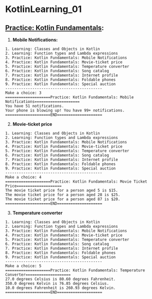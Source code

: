 # KotlinLearning_01


## [Practice: Kotlin Fundamentals](https://developer.android.com/codelabs/basic-android-kotlin-compose-kotlin-fundamentals-practice-problems?continue=https%3A%2F%2Fdeveloper.android.com%2Fcourses%2Fpathways%2Fandroid-basics-compose-unit-2-pathway-1%23codelab-https%3A%2F%2Fdeveloper.android.com%2Fcodelabs%2Fbasic-android-kotlin-compose-kotlin-fundamentals-practice-problems):

1. **Mobile Notifications:** 

```
1. Learning: Classes and Objects in Kotlin
2. Learning: Function types and Lambda expressions
3. Practice: Kotlin Fundamentals: Mobile Notifications
4. Practice: Kotlin Fundamentals: Movie-ticket price
5. Practice: Kotlin Fundamentals: Temperature converter
6. Practice: Kotlin Fundamentals: Song catalog
7. Practice: Kotlin Fundamentals: Internet profile
8. Practice: Kotlin Fundamentals: Foldable phones
9. Practice: Kotlin Fundamentals: Special auction
-------------------------------------------
Make a choice: 3
====================Practice: Kotlin Fundamentals: Mobile Notifications====================
You have 51 notifications.
Your phone is blowing up! You have 99+ notifications.
====================END====================
```

2. **Movie-ticket price**

```
1. Learning: Classes and Objects in Kotlin
2. Learning: Function types and Lambda expressions
3. Practice: Kotlin Fundamentals: Mobile Notifications
4. Practice: Kotlin Fundamentals: Movie-ticket price
5. Practice: Kotlin Fundamentals: Temperature converter
6. Practice: Kotlin Fundamentals: Song catalog
7. Practice: Kotlin Fundamentals: Internet profile
8. Practice: Kotlin Fundamentals: Foldable phones
9. Practice: Kotlin Fundamentals: Special auction
-------------------------------------------
Make a choice: 4
====================Practice: Kotlin Fundamentals: Movie Ticket Price====================
The movie ticket price for a person aged 5 is $15.
The movie ticket price for a person aged 28 is $25.
The movie ticket price for a person aged 87 is $20.
====================END====================
```

3. **Temperature converter**

```
1. Learning: Classes and Objects in Kotlin
2. Learning: Function types and Lambda expressions
3. Practice: Kotlin Fundamentals: Mobile Notifications
4. Practice: Kotlin Fundamentals: Movie-ticket price
5. Practice: Kotlin Fundamentals: Temperature converter
6. Practice: Kotlin Fundamentals: Song catalog
7. Practice: Kotlin Fundamentals: Internet profile
8. Practice: Kotlin Fundamentals: Foldable phones
9. Practice: Kotlin Fundamentals: Special auction
-------------------------------------------
Make a choice: 5
====================Practice: Kotlin Fundamentals: Temperature Converter====================
27.0 degrees Celsius is 80.60 degrees Fahrenheit.
350.0 degrees Kelvin is 76.85 degrees Celsius.
10.0 degrees Fahrenheit is 260.93 degrees Kelvin.
====================END====================
```